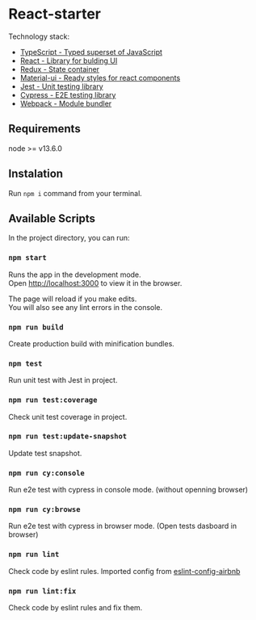 # React-starter

Technology stack:

* [TypeScript - Typed superset of JavaScript](https://www.typescriptlang.org/)
* [React - Library for bulding UI](https://reactjs.org/)
* [Redux - State container](https://redux.js.org/)
* [Material-ui - Ready styles for react components](https://material-ui.com/)
* [Jest - Unit testing library](https://jestjs.io/)
* [Cypress - E2E testing library](https://www.cypress.io/)
* [Webpack - Module bundler](https://webpack.js.org/)

## Requirements

node >= v13.6.0

## Instalation

Run `npm i` command from your terminal.

## Available Scripts

In the project directory, you can run:

### `npm start`

Runs the app in the development mode.<br />
Open [http://localhost:3000](http://localhost:3000) to view it in the browser.

The page will reload if you make edits.<br />
You will also see any lint errors in the console.

### `npm run build`

Create production build with minification bundles.

### `npm test`

Run unit test with Jest in project.

### `npm run test:coverage`

Check unit test coverage in project.

### `npm run test:update-snapshot`

Update test snapshot.

### `npm run cy:console`

Run e2e test with cypress in console mode. (without openning browser)

### `npm run cy:browse`

Run e2e test with cypress in browser mode. (Open tests dasboard in browser)

### `npm run lint`

Check code by eslint rules.
Imported config from [eslint-config-airbnb](https://facebook.github.io/create-react-app/docs/getting-started)

### `npm run lint:fix`

Check code by eslint rules and fix them.

